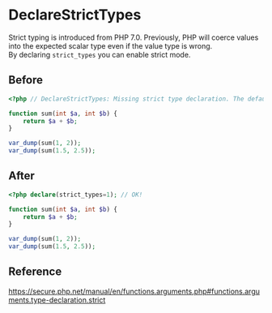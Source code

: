 # DeclareStrictTypes

Strict typing is introduced from PHP 7.0. Previously, PHP will coerce values into the expected scalar type even if the value type is wrong.  
By declaring `strict_types` you can enable strict mode.

## Before

```php
<?php // DeclareStrictTypes: Missing strict type declaration. The default types are not strict.

function sum(int $a, int $b) {
    return $a + $b;
}

var_dump(sum(1, 2));
var_dump(sum(1.5, 2.5));
```

## After

```php
<?php declare(strict_types=1); // OK!

function sum(int $a, int $b) {
    return $a + $b;
}

var_dump(sum(1, 2));
var_dump(sum(1.5, 2.5));
```

## Reference

https://secure.php.net/manual/en/functions.arguments.php#functions.arguments.type-declaration.strict
